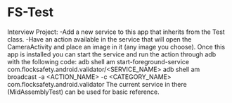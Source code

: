 # FS-Test
Interview Project:
-Add a new service to this app that inherits from the Test class.
-Have an action available in the service that will open the CameraActivity and place an image in it (any image you choose).
Once this app is installed you can start the service and run the action through adb with the following code:
adb shell am start-foreground-service com.flocksafety.android.validator/<SERVICE_NAME>
adb shell am broadcast -a <ACTION_NAME> -c <CATEGORY_NAME> com.flocksafety.android.validator The current service in there (MidAssemblyTest) can be used for basic reference.
